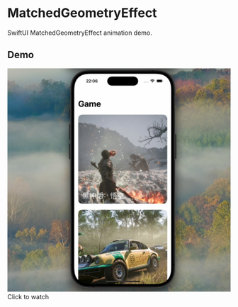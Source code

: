 # MatchedGeometryEffect
SwiftUI MatchedGeometryEffect animation demo.

## Demo
[![Click to watch](https://github.com/XunMengWinter/MatchedGeometryEffect/blob/main/doc/demo-image.jpg)](https://www.bilibili.com/video/BV1KKpSeYEis/?share_source=copy_web&vd_source=f37f4981955278d3532660e4934b6ad2)
Click to watch


